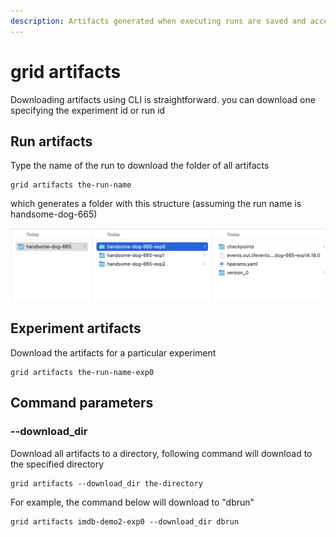 ```yaml
---
description: Artifacts generated when executing runs are saved and accessible
---
```


# grid artifacts

Downloading artifacts using CLI is straightforward. you can download one specifying the experiment id or run id

## Run artifacts

Type the name of the run to download the folder of all artifacts

```text
grid artifacts the-run-name
```

which generates a folder with this structure (assuming the run name is handsome-dog-665)

![](/images/cli/artifacts.png)

## Experiment artifacts

Download the artifacts for a particular experiment

```text
grid artifacts the-run-name-exp0
```

## Command parameters

### --download_dir

Download all artifacts to a directory, following command will download to the specified directory

```text
grid artifacts --download_dir the-directory
```

For example, the command below will download to "dbrun"

```text
grid artifacts imdb-demo2-exp0 --download_dir dbrun
```
